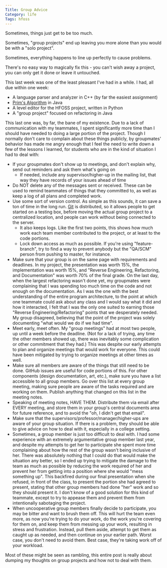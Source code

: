 ```yaml
---
Title: Group Advice
Category: life
Tags: hfoss
---
```


Sometimes, things just get to be too much.

Sometimes, "group projects" end up leaving you more alone than you would be with a "solo project".

Sometimes, everything happens to line up perfectly to cause problems.

There's no easy way to magically fix this - you can't wish away a project, you can only get it done or leave it untouched.

This last week was one of the least pleasant I've had in a while. I had, all due within one week:

- A language parser and analyzer in C++ (by far the easiest assignment)
- [Prim's Algorithm] in Java
- A level editor for the HFOSS project, written in Python
- A "group project" focused on refactoring in Java

This last one was, by far, the bane of my existence. Due to a lack of communication with my teammates, I spent significantly more time than I should have needed to doing a large portion of the project. Though I normally don't care to complain about these things publicly, by groupmates' behavior has made me angry enough that I feel the need to write down a few of the lessons I learned, for students who are in the kind of situation I had to deal with:

- If your groupmates don't show up to meetings, and don't explain why, send out reminders and ask them what's going on
    - If needed, include any supervisor/higher-up in the mailing list, that way they have records of your issues ahead of time
- Do NOT delete any of the messages sent or received. These can be used to remind teammates of things that they committed to, as well as keep a log of all plans and completed work.
- Use some sort of version control. As simple as this sounds, it can save a ton of time in the long run. [Git] is distributed, so it allows people to get started on a testing box, before moving the actual group project to a centralized location, and people can work without being connected to the server.
    - It also keeps logs. Like the first two points, this shows how much work each team member contributed to the project, or at least to the code portions.
	- Lock down access as much as possible. If you're using "feature-branch", try to find a way to prevent anybody but the "QA/SCM" person from pushing to master, for instance.
- Make sure that your group is on the same page with requirements and deadlines. In my project, the presentation was worth 15%, the implementation was worth 15%, and "Reverse Engineering, Refactoring, and Documentation" was worth 70% of the final grade. On the last day, when the largest refactoring wasn't done yet, my groupmates were complaining that I was spending too much time on the code and not enough on the documentation. As I was the one with the best understanding of the entire program architecture, to the point at which one teammate could ask about any class and I would say what it did and how it interacted, I felt that I was the only one suited to earning those "Reverse Engineering/Refactoring" points that we desperately needed. My group disagreed, believing that the point of the project was solely documenting "what would we do if we had time".
- Meet early, meet often. My "group meetings" had at most two people, up until a week before the deadline. (Not for a lack of trying, any time the other members showed up, there was inevitably some complication or other commitment that they had.) This was despite our early attempts to plan and organize meetings that would work for everyone. This could have been mitigated by trying to organize meetings at other times as well.
- Make sure all members are aware of the things that still need to be done. GitHub issues are useful for code portions of this. For other components (design documentation, art, etc.), make sure you have a list accessible to all group members. Go over this list at every group meeting, making sure people are aware of the tasks required and are working on them. Publish anything that changed on this list in the meeting notes.
- Speaking of meeting notes, HAVE THEM. Distribute them via email after EVERY meeting, and store them in your group's central documents area for future reference, and to avoid the "oh, I didn't get that email".
- Make sure that the supervisors/professor/manager/higher-ups are aware of your group situation. If there is a problem, they should be able to give advice on how to deal with it, especially in a college setting.
- Sometimes, a group member is just too difficult to deal with. I had some experience with an extremely argumentative group member last year, and despite my attempts to get her to participate she spent more time complaining about how the rest of the group wasn't being inclusive of her. There was absolutely nothing that I could do that would make the situation any better, so I ended up trying to mitigate the damage to the team as much as possible by reducing the work required of her and prevent her from getting into a position where she would "mess something up". This backfired during our final presentation when she refused, in front of the class, to present the portion she had agreed to present, stating that other group members had done "her" work and so they should present it. I don't know of a good solution for this kind of teammate, except to try to appease them and prevent them from intentionally sabotaging the project.
- When uncooperative group members finally decide to participate, you may be bitter and want to brush them off. This will hurt the team even more, as now you're trying to do your work, do the work you're covering for them on, and keep them from messing up your work, resulting in stress and frustration. Instead, pull them aside, attempt to get them as caught up as needed, and then continue on your earlier path. Worst case, you don't need to avoid them. Best case, they're taking work off of your workload.

Most of these might be seen as rambling, this entire post is really about dumping my thoughts on group projects and how not to deal with them.

[Prim's Algorithm]: http://en.wikipedia.org/wiki/Prim%27s_algorithm
[Git]: http://git-scm.com
